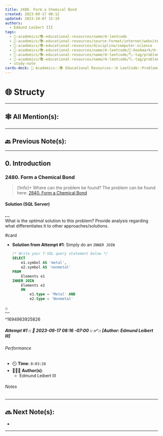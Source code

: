 ```yaml
---
title: 2480. Form a Chemical Bond
created: 2023-09-17 08:12
updated: 2023-10-07 15:19
authors:
  - Edmund Leibert III
tags:
  - 🔴-academics/📚-educational-resources/name/🌐-leetcode
  - 🔴-academics/📚-educational-resources/source-format/internet/website
  - 🔴-academics/📚-educational-resources/discipline/computer-science
  - 🔴-academics/📚-educational-resources/name/🌐-leetcode/🔖-bookmark/🌐-leetcode/problems/2480-form-a-chemical-bond
  - 🔴-academics/📚-educational-resources/name/🌐-leetcode/🏷️-tag/problem/difficulty/easy
  - 🔴-academics/📚-educational-resources/name/🌐-leetcode/🏷️-tag/problem/tag/topic/database
  - study-note
cards-deck: 🔴 Academics::📚 Educational Resources::🌐 LeetCode::Problems::2480. Form a Chemical Bond
---
```


# 🌐 Structy

---

## 🕸️ All Mention(s): 

---

## 🔙 Previous Note(s):

---

## 0. Introduction

### 2480. Form a Chemical Bond

> [!info]+ Where can the problem be found?
> The problem can be found here: [2840. Form a Chemical Bond](https://leetcode.com/problems/form-a-chemical-bond/description/)

#### Solution (SQL Server)

﹇<br>
What is the _optimal_ solution to this problem? Provide analysis regarding what differentiates it to other approaches/solutions.

#card 

- **Solution from Attempt #1**: Simply do an `INNER JOIN`

	```sql
	/* Write your T-SQL query statement below */
	SELECT
	    e1.symbol AS 'metal',
	    e2.symbol AS 'nonmetal'
	FROM 
	    Elements e1
	INNER JOIN 
	    Elements e2
	    ON 
	        e1.type = 'Metal' AND
	        e2.type = 'Nonmetal'
	```

⌂
<br>﹈<br>^1694963925826


##### Attempt #1 :: 📆 2023-09-17 08:16 -07:00 :: ✅ :: \[Author: Edmund Leibert III\]

###### Performance

- ⏲️ **Time**: `0:03:28`
- 🧔🏽‍♂️ **Author(s)**:
	- Edmund Leibert III

###### Notes


---

## 🔜 Next Note(s):
- 

---
